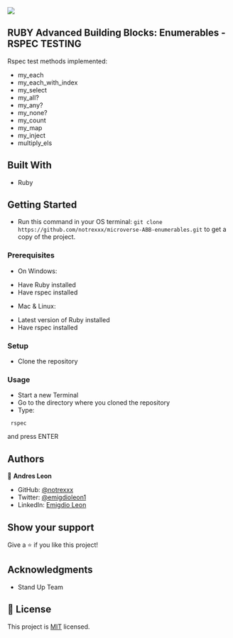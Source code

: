 ![](https://img.shields.io/badge/Microverse-blueviolet)


## RUBY Advanced Building Blocks: Enumerables - RSPEC TESTING

Rspec test methods implemented:

- my_each
- my_each_with_index
- my_select
- my_all?
- my_any?
- my_none?
- my_count
- my_map
- my_inject
- multiply_els


## Built With

- Ruby

## Getting Started

- Run this command in your OS terminal: `git clone https://github.com/notrexxx/microverse-ABB-enumerables.git` to get a copy of the project.


### Prerequisites

* On Windows:
- Have Ruby installed
- Have rspec installed
* Mac & Linux:
- Latest version of Ruby installed
- Have rspec installed

### Setup

* Clone the repository

### Usage

- Start a new Terminal 
- Go to the directory where you cloned the repository
- Type:
```
 rspec
```
and press ENTER


## Authors

👤 **Andres Leon**

- GitHub: [@notrexxx](https://github.com/notrexxx)
- Twitter: [@emigdioleon1](https://twitter.com/emigdioleon1)
- LinkedIn: [Emigdio Leon](https://linkedin.com/emigdio-leon-689109195)

## Show your support

Give a ⭐️ if you like this project!

## Acknowledgments

- Stand Up Team

## 📝 License

This project is [MIT](./LICENSE) licensed.
